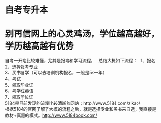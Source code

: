 # 自考专升本
# 别再信网上的心灵鸡汤，学位越高越好，学历越高越有优势
自考一开始比较难懂，尤其是报考和学习流程。  
总结大概如下流程：  
1、报名  
2、选择报考专业  
3、买书自学（可以去培训机构报名，一般是5k一年）  
4、考试  
5、领取毕业证  
6、考学位英语  
7、领取学位证  
5184是目前发现的流程比较清晰的网站：http://www.5184.com/zikao/    
根据5184的官网了解了大概的流程之后，就是选择专业和买书来自选，我直接是教材+真题的模式。http://www.5184book.com/  


